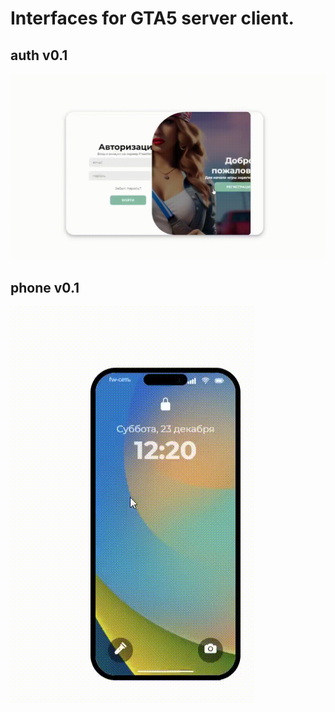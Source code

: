 # Interfaces for GTA5 server client.

## auth v0.1
![Название GIF](./files/auth.gif)

## phone v0.1
![Название GIF](./files/phone.gif)